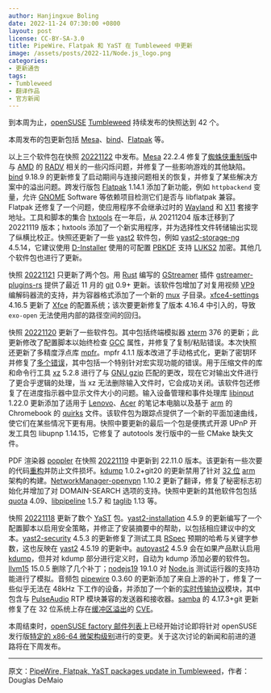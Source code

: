 ```yaml
---
author: Hanjingxue Boling
date: 2022-11-24 07:30:00 +0800
layout: post
license: CC-BY-SA-3.0
title: PipeWire、Flatpak 和 YaST 在 Tumbleweed 中更新
image: /assets/posts/2022-11/Node.js_logo.png
categories:
- 更新通告
tags:
- Tumbleweed
- 翻译作品
- 官方新闻
---
```


到本周为止，[openSUSE](https://get.opensuse.org/) [Tumbleweed](https://get.opensuse.org/tumbleweed/) 持续发布的快照达到 42 个。

本周发布的包更新包括 [Mesa](https://www.mesa3d.org/)、[bind](https://bind9.readthedocs.io/)、[Flatpak](https://flatpak.org/) 等。

以上三个软件包在快照 [20221122](https://lists.opensuse.org/archives/list/factory@lists.opensuse.org/thread/M6FGFNBDAVM5MBSSPYL6AGIJ4ZTDQFAA/) 中发布。[Mesa](https://www.mesa3d.org/) 22.2.4 修复了[蜘蛛侠重制版](https://store.steampowered.com/app/1817070/Marvels_SpiderMan_Remastered/)中与 [AMD](https://www.amd.com/) 的 [RADV](https://docs.mesa3d.org/drivers/radv.html) 相关的一些闪烁问题，并修复了一些影响游戏的其他缺陷。[bind](https://bind9.readthedocs.io/) 9.18.9 的更新修复了启动期间与连接问题相关的恢复，并修复了某些解决方案中的溢出问题。跨发行版包 [Flatpak](https://flatpak.org/) 1.14.1 添加了新功能，例如 `httpbackend` 变量，允许 [GNOME](https://www.gnome.org/) Software 等依赖项目检测它们是否与 libflatpak 兼容。Flatpak 还修复了一个问题，使应用程序不会继承过时的 [Wayland](https://wayland.freedesktop.org/) 和 [X11](https://en.wikipedia.org/wiki/X_Window_System) 套接字地址。工具和脚本的集合 [hxtools](https://inai.de/projects/hxtools/) 在一年后，从 20211204 版本迁移到了 20221119 版本；hxtools 添加了一个新实用程序，并为选择性文件转储输出实现了纵横比校正。快照还更新了一些 [yast2](https://github.com/yast/yast-yast2) 软件包，例如 [yast2-storage-ng](https://github.com/yast/yast-storage-ng) 4.5.14，它建议使用 [D-Installer](https://news.opensuse.org/2022/10/27/call-for-testing-next-gen-installer/) 使用的可配置 [PBKDF](https://en.wikipedia.org/wiki/PBKDF2) 支持 [LUKS2](https://en.wikipedia.org/wiki/Linux_Unified_Key_Setup) 加密。其他几个软件包也进行了更新。

快照 [20221121](https://lists.opensuse.org/archives/list/factory@lists.opensuse.org/thread/OSNBU7Z7FY4CDBC577AAINE4VUMUMFTU/) 只更新了两个包。用 [Rust](https://www.rust-lang.org/) 编写的 [GStreamer](https://gstreamer.freedesktop.org/) 插件 [gstreamer-plugins-rs](https://gitlab.freedesktop.org/gstreamer/gst-plugins-rs) 提供了最近 11 月的 [git](https://github.com/git) 0.9+ 更新。该软件包增加了对复用视频 [VP9](https://www.mux.com/video-glossary/vp9) 编解码器流的支持，并为容器格式添加了一个新的 [mux](https://www.mux.com/) 子目录。[xfce4-settings](https://gitlab.xfce.org/xfce/xfce4-settings) 4.16.5 更新了 [Xfce](https://www.xfce.org/) 的配置系统；该次要更新修复了版本 4.16.4 中引入的，导致 `exo-open` 无法使用内部的路径空间的回归。

快照 [20221120](https://lists.opensuse.org/archives/list/factory@lists.opensuse.org/thread/CNS3RPP5C2DR7BPY43XC72EJVEAZ3PKA/) 更新了一些软件包。其中包括终端模拟器 [xterm](https://invisible-island.net/xterm/) 376 的更新；此更新修改了配置脚本以始终检查 [GCC](https://gcc.gnu.org/) 属性，并修复了复制/粘贴错误。本次快照还更新了多精度浮点库 [mpfr](https://www.mpfr.org/mpfr-current/mpfr.html)。mpfr 4.1.1 版本改进了手动格式化，更新了密钥环并修复了[多个错误](https://www.mpfr.org/mpfr-4.1.0/#fixed)，其中包括一个特别针对宏实现功能的错误。用于压缩文件的库和命令行工具 [xz](https://tukaani.org/xz/) 5.2.8 进行了与 [GNU gzip](https://www.gnu.org/software/gzip/) 匹配的更改，现在它对输出文件进行了更合乎逻辑的处理，当 xz 无法删除输入文件时，它会成功关闭。该软件包还修复了在进度指示器中显示文件大小的问题。输入设备管理和事件处理库 [libinput](https://gitlab.freedesktop.org/libinput) 1.22.0 更新添加了适用于 [Lenovo](https://www.lenovo.com/)、[Acer](https://www.acer.com/) 的笔记本电脑以及基于 [arm](https://www.arm.com/) 的 Chromebook 的 [quirks](https://wayland.freedesktop.org/libinput/doc/latest/device-quirks.html) 文件。该软件包为跟踪点提供了一个新的平面加速曲线，使它们在某些情况下更有用。快照中要更新的最后一个包是便携式开源 UPnP 开发工具包 libupnp 1.14.15，它修复了 autotools 发行版中的一些 CMake 缺失文件。

PDF 渲染器 [poppler](https://poppler.freedesktop.org/) 在快照 [20221119](https://lists.opensuse.org/archives/list/factory@lists.opensuse.org/thread/6HRAZBBUCY56VI57SC3PI6PZ5IDOCB3G/) 中更新到 22.11.0 版本。该更新有一些次要的代码[重构](https://en.wikipedia.org/wiki/Code_refactoring)并防止文件损坏。[kdump](https://www.kernel.org/doc/html/latest/admin-guide/kdump/kdump.html) 1.0.2+git20 的更新禁用了针对 [32 位](https://en.wikipedia.org/wiki/32-bit_computing) [arm](https://www.arm.com/) 架构的构建。[NetworkManager-openvpn](https://gitlab.gnome.org/GNOME/NetworkManager-openvpn) 1.10.2 更新了翻译，修复了秘密标志初始化并增加了对 DOMAIN-SEARCH 选项的支持。快照中更新的其他软件包包括 [quota](https://sourceforge.net/projects/linuxquota/) 4.09、[libpipeline](https://libpipeline.gitlab.io/libpipeline/) 1.5.7 和 [taglib](https://taglib.org/) 1.13 等。

快照 [20221118](https://lists.opensuse.org/archives/list/factory@lists.opensuse.org/thread/6C3VDCFDQT6BVF6VPWRI3WMDY33NR4QZ/) 更新了数个 [YaST](https://yast.opensuse.org/) 包。[yast2-installation](https://github.com/yast/yast-installation) 4.5.9 的更新编写了一个配置脚本以启用安全策略，并修正了安装摘要中的帮助，以包括相应建议中的文本。[yast2-security](https://github.com/yast/yast-security) 4.5.3 的更新修复了测试工具 [RSpec](https://github.com/rspec/rspec-metagem) 预期的哈希与关键字参数，这也反映在 [yast2](https://github.com/yast/yast-yast2) 4.5.19 的更新中。[autoyast2](https://github.com/yast/yast-autoinstallation) 4.5.9 会在如果产品默认启用 [kdump](https://www.kernel.org/doc/html/latest/admin-guide/kdump/kdump.html)，但并对 kdump 部分进行定义时，自动为 kdump 添加必要的软件包。[llvm15](https://llvm.org/) 15.0.5 删除了几个补丁；[nodejs19](https://nodejs.org/en/) 19.1.0 对 [Node.js](https://nodejs.org/en/) 测试运行器的支持功能进行了模拟。音频包 [pipewire](https://pipewire.org/) 0.3.60 的更新添加了来自上游的补丁，修复了一些似乎无法在 48kHz 下工作的设备，并添加了一个新的[实时传输协议](https://en.wikipedia.org/wiki/Real-time_Transport_Protocol)模块，其中包含与 [PulseAudio](https://www.freedesktop.org/wiki/Software/PulseAudio/) RTP 模块兼容的发送器和接收器。[samba](https://www.samba.org/) 的 4.17.3+git 更新修复了在 32 位系统上存在[缓冲区溢出](https://en.wikipedia.org/wiki/Buffer_overflow)的 [CVE](https://en.wikipedia.org/wiki/Common_Vulnerabilities_and_Exposures)。

本周结束时，[openSUSE factory 邮件列表](https://lists.opensuse.org/archives/list/factory@lists.opensuse.org/thread/4OIMNHRDMSRLUNZRA5OPHMVSPXRRQVSB/)上已经开始讨论即将针对 openSUSE 发行版[特定的 x86-64 微架构级别](https://en.wikipedia.org/wiki/X86-64#Microarchitecture_levels)进行的变更。关于这次讨论的新闻和前进的道路将在下周发布。

------

原文：[PipeWire, Flatpak, YaST packages update in Tumbleweed](https://news.opensuse.org/2022/11/24/pipewire-flatpak-yast-pack-up-in-tw/)，作者：	Douglas DeMaio
